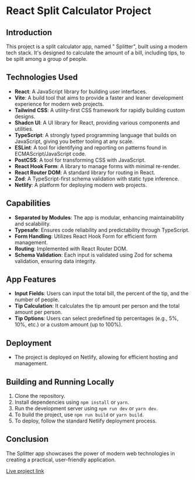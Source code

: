 # React Split Calculator Project

## Introduction

This project is a split calculator app, named " Splitter", built using a modern tech stack. It's designed to calculate the amount of a bill, including tips, to be split among a group of people.

## Technologies Used

- **React**: A JavaScript library for building user interfaces.
- **Vite**: A build tool that aims to provide a faster and leaner development experience for modern web projects.
- **Tailwind CSS**: A utility-first CSS framework for rapidly building custom designs.
- **Shadcn UI**: A UI library for React, providing various components and utilities.
- **TypeScript**: A strongly typed programming language that builds on JavaScript, giving you better tooling at any scale.
- **ESLint**: A tool for identifying and reporting on patterns found in ECMAScript/JavaScript code.
- **PostCSS**: A tool for transforming CSS with JavaScript.
- **React Hook Form**: A library to manage forms with minimal re-render.
- **React Router DOM**: A standard library for routing in React.
- **Zod**: A TypeScript-first schema validation with static type inference.
- **Netlify**: A platform for deploying modern web projects.

## Capabilities

- **Separated by Modules**: The app is modular, enhancing maintainability and scalability.
- **Typesafe**: Ensures code reliability and predictability through TypeScript.
- **Form Handling**: Utilizes React Hook Form for efficient form management.
- **Routing**: Implemented with React Router DOM.
- **Schema Validation**: Each input is validated using Zod for schema validation, ensuring data integrity.

## App Features

- **Input Fields**: Users can input the total bill, the percent of the tip, and the number of people.
- **Tip Calculation**: It calculates the tip amount per person and the total amount per person.
- **Tip Options**: Users can select predefined tip percentages (e.g., 5%, 10%, etc.) or a custom amount (up to 100%).

## Deployment

- The project is deployed on Netlify, allowing for efficient hosting and management.

## Building and Running Locally

1. Clone the repository.
2. Install dependencies using `npm install` or `yarn`.
3. Run the development server using `npm run dev` or `yarn dev`.
4. To build the project, use `npm run build` or `yarn build`.
5. To deploy, follow the standard Netlify deployment process.

## Conclusion

The Splitter app showcases the power of modern web technologies in creating a practical, user-friendly application.

[Live project link](https://netlify.com)
